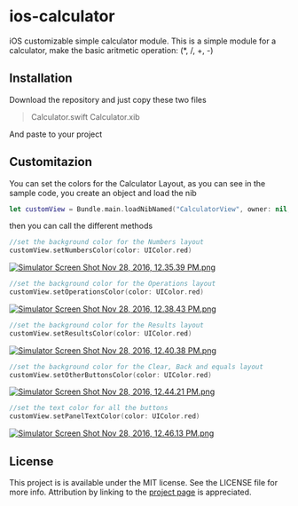 # ios-calculator
iOS customizable simple calculator module.
This is a simple module for a calculator, make the basic aritmetic operation: (*, /, +, -)

## Installation
Download the repository and just copy these two files

> Calculator.swift
> Calculator.xib

And paste to your project

## Customitazion

You can set the colors for the Calculator Layout, as you can see in the sample code, you create an object and load the nib

```swift
let customView = Bundle.main.loadNibNamed("CalculatorView", owner: nil, options: nil)?[0] as! CalculatorView
```

then you can call the different methods 

```swift
//set the background color for the Numbers layout 
customView.setNumbersColor(color: UIColor.red)
```
[![Simulator Screen Shot Nov 28, 2016, 12.35.39 PM.png](https://s18.postimg.org/aqxcklc7t/Simulator_Screen_Shot_Nov_28_2016_12_35_39_PM.png)](https://postimg.org/image/6uk0olr85/)

```swift
//set the background color for the Operations layout 
customView.setOperationsColor(color: UIColor.red)
```

[![Simulator Screen Shot Nov 28, 2016, 12.38.43 PM.png](https://s14.postimg.org/my0u4tn7l/Simulator_Screen_Shot_Nov_28_2016_12_38_43_PM.png)](https://postimg.org/image/yzw7yywfx/)

```swift
//set the background color for the Results layout 
customView.setResultsColor(color: UIColor.red)
```

[![Simulator Screen Shot Nov 28, 2016, 12.40.38 PM.png](https://s12.postimg.org/u6m25jpwt/Simulator_Screen_Shot_Nov_28_2016_12_40_38_PM.png)](https://postimg.org/image/jwjn6b015/)

```swift
//set the background color for the Clear, Back and equals layout 
customView.setOtherButtonsColor(color: UIColor.red)
```

[![Simulator Screen Shot Nov 28, 2016, 12.44.21 PM.png](https://s21.postimg.org/gw7efix5z/Simulator_Screen_Shot_Nov_28_2016_12_44_21_PM.png)](https://postimg.org/image/jqajsyzc3/)

```swift
//set the text color for all the buttons 
customView.setPanelTextColor(color: UIColor.red)
```

[![Simulator Screen Shot Nov 28, 2016, 12.46.13 PM.png](https://s16.postimg.org/7xtrqbr2d/Simulator_Screen_Shot_Nov_28_2016_12_46_13_PM.png)](https://postimg.org/image/fqkfiax1d/)

## License

This project is is available under the MIT license. See the LICENSE file for more info. Attribution by linking to the [project page](https://github.com/RomeRock/ios-calculator) is appreciated.

